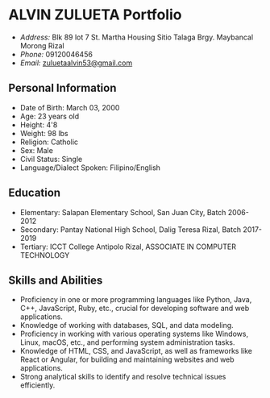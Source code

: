 # ALVIN ZULUETA Portfolio

- *Address:* Blk 89 lot 7 St. Martha Housing Sitio Talaga Brgy. Maybancal Morong Rizal
- *Phone:* 09120046456
- *Email:* zuluetaalvin53@gmail.com

## Personal Information

- Date of Birth: March 03, 2000
- Age: 23 years old
- Height: 4'8
- Weight: 98 lbs
- Religion: Catholic
- Sex: Male
- Civil Status: Single
- Language/Dialect Spoken: Filipino/English

## Education

- Elementary: Salapan Elementary School, San Juan City, Batch 2006-2012
- Secondary: Pantay National High School, Dalig Teresa Rizal, Batch 2017-2019
- Tertiary: ICCT College Antipolo Rizal, ASSOCIATE IN COMPUTER TECHNOLOGY

## Skills and Abilities

- Proficiency in one or more programming languages like Python, Java, C++, JavaScript, Ruby, etc., crucial for developing software and web applications.
- Knowledge of working with databases, SQL, and data modeling.
- Proficiency in working with various operating systems like Windows, Linux, macOS, etc., and performing system administration tasks.
- Knowledge of HTML, CSS, and JavaScript, as well as frameworks like React or Angular, for building and maintaining websites and web applications.
- Strong analytical skills to identify and resolve technical issues efficiently.
